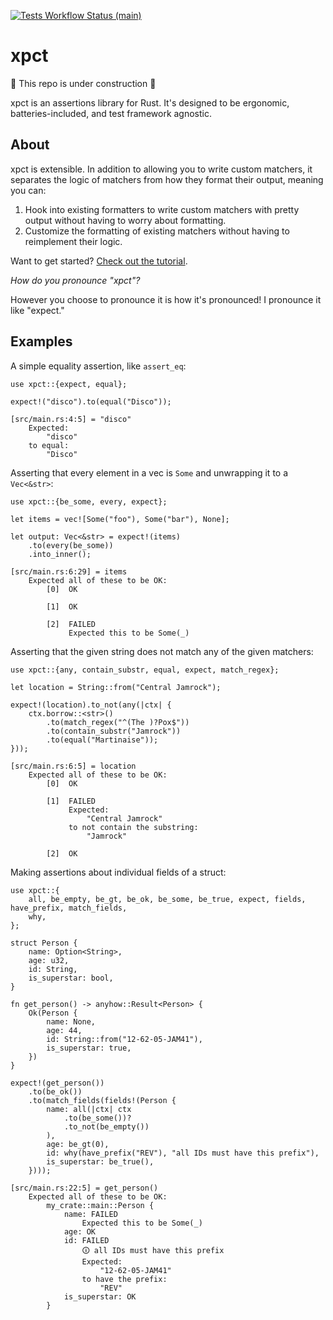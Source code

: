 [![Tests Workflow Status (main)](https://img.shields.io/github/actions/workflow/status/lostatc/xpct/test.yaml?branch=main&label=Tests&style=for-the-badge&logo=github)](https://github.com/lostatc/xpct/actions/workflows/test.yaml)

# xpct

🚧 This repo is under construction 🚧

xpct is an assertions library for Rust. It's designed to be ergonomic,
batteries-included, and test framework agnostic.

## About

xpct is extensible. In addition to allowing you to write custom matchers, it
separates the logic of matchers from how they format their output, meaning you
can:

1. Hook into existing formatters to write custom matchers with pretty output
   without having to worry about formatting.
2. Customize the formatting of existing matchers without having to reimplement
   their logic.

Want to get started? [Check out the
tutorial](https://docs.rs/xpct/latest/xpct/docs/tutorial/index.html).

*How do you pronounce "xpct"?*

However you choose to pronounce it is how it's pronounced! I pronounce it like
"expect."

## Examples

A simple equality assertion, like `assert_eq`:

```rust,should_panic
use xpct::{expect, equal};

expect!("disco").to(equal("Disco"));
```

```text
[src/main.rs:4:5] = "disco"
    Expected:
        "disco"
    to equal:
        "Disco"
```

Asserting that every element in a vec is `Some` and unwrapping it to a
`Vec<&str>`:

```rust,should_panic
use xpct::{be_some, every, expect};

let items = vec![Some("foo"), Some("bar"), None];

let output: Vec<&str> = expect!(items)
    .to(every(be_some))
    .into_inner();
```

```text
[src/main.rs:6:29] = items
    Expected all of these to be OK:
        [0]  OK
        
        [1]  OK
        
        [2]  FAILED
             Expected this to be Some(_)
```

Asserting that the given string does not match any of the given matchers:

```rust,should_panic
use xpct::{any, contain_substr, equal, expect, match_regex};

let location = String::from("Central Jamrock");

expect!(location).to_not(any(|ctx| {
    ctx.borrow::<str>()
        .to(match_regex("^(The )?Pox$"))
        .to(contain_substr("Jamrock"))
        .to(equal("Martinaise"));
}));
```

```text
[src/main.rs:6:5] = location
    Expected all of these to be OK:
        [0]  OK
        
        [1]  FAILED
             Expected:
                 "Central Jamrock"
             to not contain the substring:
                 "Jamrock"

        [2]  OK
```

Making assertions about individual fields of a struct:

```rust,should_panic
use xpct::{
    all, be_empty, be_gt, be_ok, be_some, be_true, expect, fields, have_prefix, match_fields,
    why,
};

struct Person {
    name: Option<String>,
    age: u32,
    id: String,
    is_superstar: bool,
}

fn get_person() -> anyhow::Result<Person> {
    Ok(Person {
        name: None,
        age: 44,
        id: String::from("12-62-05-JAM41"),
        is_superstar: true,
    })
}

expect!(get_person())
    .to(be_ok())
    .to(match_fields(fields!(Person {
        name: all(|ctx| ctx
            .to(be_some())?
            .to_not(be_empty())
        ),
        age: be_gt(0),
        id: why(have_prefix("REV"), "all IDs must have this prefix"),
        is_superstar: be_true(),
    })));
```

```text
[src/main.rs:22:5] = get_person()
    Expected all of these to be OK:
        my_crate::main::Person {
            name: FAILED
                Expected this to be Some(_)
            age: OK
            id: FAILED
                🛈 all IDs must have this prefix
                Expected:
                    "12-62-05-JAM41"
                to have the prefix:
                    "REV"
            is_superstar: OK
        }
```
